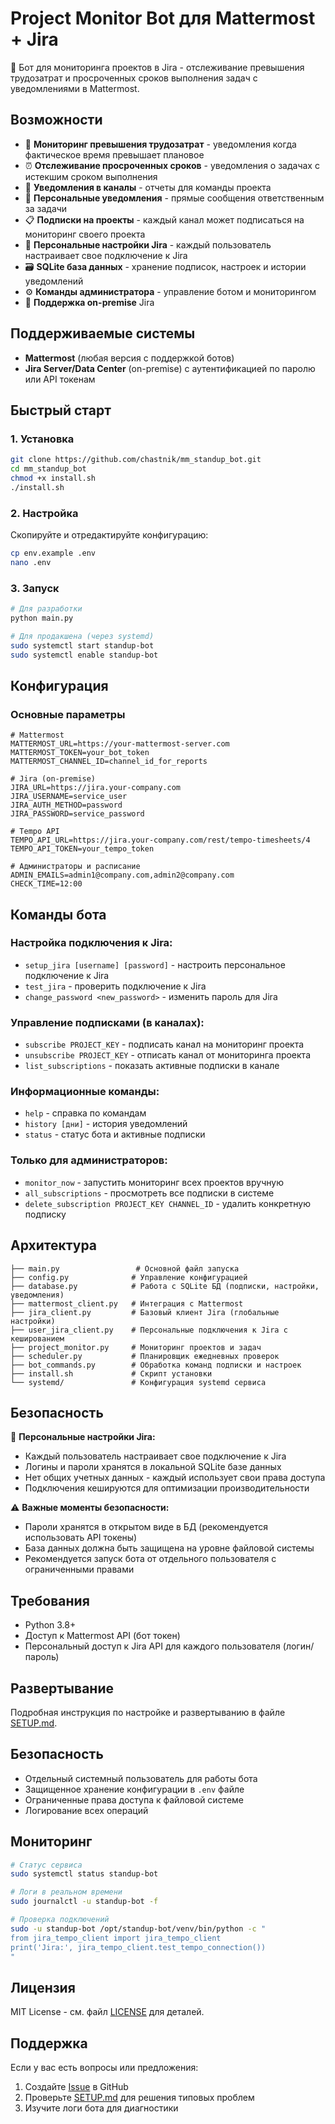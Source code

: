 # Project Monitor Bot для Mattermost + Jira

🤖 Бот для мониторинга проектов в Jira - отслеживание превышения трудозатрат и просроченных сроков выполнения задач с уведомлениями в Mattermost.

## Возможности

- 🚨 **Мониторинг превышения трудозатрат** - уведомления когда фактическое время превышает плановое
- ⏰ **Отслеживание просроченных сроков** - уведомления о задачах с истекшим сроком выполнения  
- 📢 **Уведомления в каналы** - отчеты для команды проекта
- 💬 **Персональные уведомления** - прямые сообщения ответственным за задачи
- 📋 **Подписки на проекты** - каждый канал может подписаться на мониторинг своего проекта
- 🔐 **Персональные настройки Jira** - каждый пользователь настраивает свое подключение к Jira
- 🗃️ **SQLite база данных** - хранение подписок, настроек и истории уведомлений
- ⚙️ **Команды администратора** - управление ботом и мониторингом
- 🔧 **Поддержка on-premise** Jira

## Поддерживаемые системы

- **Mattermost** (любая версия с поддержкой ботов)
- **Jira Server/Data Center** (on-premise) с аутентификацией по паролю или API токенам

## Быстрый старт

### 1. Установка

```bash
git clone https://github.com/chastnik/mm_standup_bot.git
cd mm_standup_bot
chmod +x install.sh
./install.sh
```

### 2. Настройка

Скопируйте и отредактируйте конфигурацию:

```bash
cp env.example .env
nano .env
```

### 3. Запуск

```bash
# Для разработки
python main.py

# Для продакшена (через systemd)
sudo systemctl start standup-bot
sudo systemctl enable standup-bot
```

## Конфигурация

### Основные параметры

```env
# Mattermost
MATTERMOST_URL=https://your-mattermost-server.com
MATTERMOST_TOKEN=your_bot_token
MATTERMOST_CHANNEL_ID=channel_id_for_reports

# Jira (on-premise)
JIRA_URL=https://jira.your-company.com
JIRA_USERNAME=service_user
JIRA_AUTH_METHOD=password
JIRA_PASSWORD=service_password

# Tempo API
TEMPO_API_URL=https://jira.your-company.com/rest/tempo-timesheets/4
TEMPO_API_TOKEN=your_tempo_token

# Администраторы и расписание
ADMIN_EMAILS=admin1@company.com,admin2@company.com
CHECK_TIME=12:00
```

## Команды бота

### Настройка подключения к Jira:
- `setup_jira [username] [password]` - настроить персональное подключение к Jira
- `test_jira` - проверить подключение к Jira
- `change_password <new_password>` - изменить пароль для Jira

### Управление подписками (в каналах):
- `subscribe PROJECT_KEY` - подписать канал на мониторинг проекта
- `unsubscribe PROJECT_KEY` - отписать канал от мониторинга проекта
- `list_subscriptions` - показать активные подписки в канале

### Информационные команды:
- `help` - справка по командам
- `history [дни]` - история уведомлений
- `status` - статус бота и активные подписки

### Только для администраторов:
- `monitor_now` - запустить мониторинг всех проектов вручную
- `all_subscriptions` - просмотреть все подписки в системе
- `delete_subscription PROJECT_KEY CHANNEL_ID` - удалить конкретную подписку

## Архитектура

```
├── main.py                 # Основной файл запуска
├── config.py              # Управление конфигурацией
├── database.py            # Работа с SQLite БД (подписки, настройки, уведомления)
├── mattermost_client.py   # Интеграция с Mattermost
├── jira_client.py         # Базовый клиент Jira (глобальные настройки)
├── user_jira_client.py    # Персональные подключения к Jira с кешированием
├── project_monitor.py     # Мониторинг проектов и задач
├── scheduler.py           # Планировщик ежедневных проверок
├── bot_commands.py        # Обработка команд подписки и настроек
├── install.sh             # Скрипт установки
└── systemd/               # Конфигурация systemd сервиса
```

## Безопасность

🔐 **Персональные настройки Jira:**
- Каждый пользователь настраивает свое подключение к Jira
- Логины и пароли хранятся в локальной SQLite базе данных
- Нет общих учетных данных - каждый использует свои права доступа
- Подключения кешируются для оптимизации производительности

⚠️ **Важные моменты безопасности:**
- Пароли хранятся в открытом виде в БД (рекомендуется использовать API токены)
- База данных должна быть защищена на уровне файловой системы
- Рекомендуется запуск бота от отдельного пользователя с ограниченными правами

## Требования

- Python 3.8+
- Доступ к Mattermost API (бот токен)
- Персональный доступ к Jira API для каждого пользователя (логин/пароль)

## Развертывание

Подробная инструкция по настройке и развертыванию в файле [SETUP.md](SETUP.md).

## Безопасность

- Отдельный системный пользователь для работы бота
- Защищенное хранение конфигурации в `.env` файле
- Ограниченные права доступа к файловой системе
- Логирование всех операций

## Мониторинг

```bash
# Статус сервиса
sudo systemctl status standup-bot

# Логи в реальном времени
sudo journalctl -u standup-bot -f

# Проверка подключений
sudo -u standup-bot /opt/standup-bot/venv/bin/python -c "
from jira_tempo_client import jira_tempo_client
print('Jira:', jira_tempo_client.test_tempo_connection())
"
```

## Лицензия

MIT License - см. файл [LICENSE](LICENSE) для деталей.

## Поддержка

Если у вас есть вопросы или предложения:

1. Создайте [Issue](https://github.com/chastnik/mm_standup_bot/issues) в GitHub
2. Проверьте [SETUP.md](SETUP.md) для решения типовых проблем
3. Изучите логи бота для диагностики
